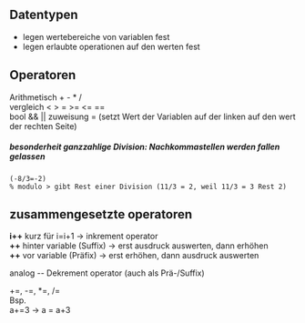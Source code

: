 ## Datentypen

- legen wertebereiche von variablen fest
- legen erlaubte operationen auf den werten fest

## Operatoren
Arithmetisch + - * / 	
vergleich < > = >= <= ==   
bool && ||
zuweisung = (setzt Wert der Variablen auf der linken auf den wert der rechten Seite)
##### besonderheit ganzzahlige Division: Nachkommastellen werden fallen gelassen
	(-8/3=-2)
	% modulo > gibt Rest einer Division (11/3 = 2, weil 11/3 = 3 Rest 2)
## zusammengesetzte operatoren
**i++** kurz für i=i+1 -> inkrement operator  
**++** hinter variable (Suffix) -> erst ausdruck auswerten, dann erhöhen  
**++** vor variable (Präfix) -> erst erhöhen, dann ausdruck auswerten  

analog -- Dekrement operator (auch als Prä-/Suffix)

+=, -=, *=, /=   
Bsp.  
a+=3 -> a = a+3
                                                                                                                                                                                                                

